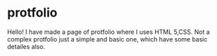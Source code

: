 # protfolio
Hello!
I have made a page of protfolio where I uses HTML 5,CSS.
Not a complex protfolio just a simple and basic one, which have some basic detailes also.
